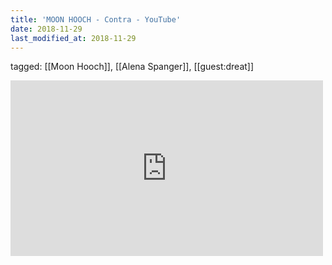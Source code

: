 ```yaml
---
title: 'MOON HOOCH - Contra - YouTube'
date: 2018-11-29
last_modified_at: 2018-11-29
---
```

tagged: [[Moon Hooch]], [[Alena Spanger]], [[guest:dreat]]
<iframe allow="accelerometer; autoplay; clipboard-write; encrypted-media; gyroscope; picture-in-picture" allowfullscreen="" frameborder="0" height="281" id="youtube_iframe" src="https://www.youtube.com/embed/Mvvo9PfB0h4?feature=oembed&amp;enablejsapi=1&amp;origin=https://safe.txmblr.com&amp;wmode=opaque" width="500"></iframe>
